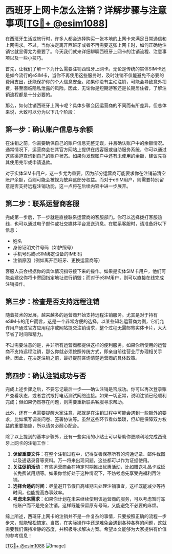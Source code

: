 # 西班牙上网卡怎么注销？详解步骤与注意事项[[TG💪+ @esim1088](https://t.me/s/esim1088)]

在西班牙生活或旅行时，许多人都会选择购买一张本地的上网卡来满足日常通信和上网需求。不过，当你决定离开西班牙或者不再需要这张上网卡时，如何正确地注销它就显得尤为重要了。今天我们就来详细聊聊西班牙上网卡的注销流程、注意事项以及一些小技巧。

首先，让我们了解一下为什么需要注销西班牙上网卡。无论是传统的实体SIM卡还是如今流行的eSIM卡，当你不再使用这些服务时，及时注销不仅能避免不必要的费用支出，还能保护你的个人信息安全。如果你没有主动注销，可能会导致意外扣费，甚至面临隐私泄露的风险。因此，无论你是短期游客还是长期居住者，了解注销流程都是十分必要的。

那么，如何注销西班牙上网卡呢？具体步骤会因运营商的不同而有所差异，但总体来说，大致可以分为以下几个阶段：

## 第一步：确认账户信息与余额

在注销之前，你需要确保自己的账户信息完整无误，并且确认账户中的余额情况。通常情况下，运营商会在其官方网站上提供在线客服或自助服务系统，你可以通过这些渠道查询到自己的账户状态。如果你发现账户中还有未使用的余额，建议先将其使用完毕或申请退款。

对于实体SIM卡用户，这一步尤为重要。因为部分运营商可能要求你在注销前清空账户余额，否则可能会被视为放弃这部分权益。而对于eSIM用户，则需要特别留意是否支持远程注销功能，这一点将在后续内容中进一步展开。

## 第二步：联系运营商客服

完成第一步后，下一步就是直接联系运营商的客服部门。你可以选择拨打客服热线，也可以通过电子邮件或社交媒体平台发送消息。在联系客服时，请准备好以下信息：

- 姓名
- 身份证明文件号码（如护照号）
- 手机号码或eSIM绑定设备的IMEI码
- 注销原因（例如离开西班牙、更换运营商等）

客服人员会根据你的具体情况指导接下来的操作。如果是实体SIM卡用户，他们可能会建议你将卡寄回指定地址进行销毁；而对于eSIM用户，则可以直接在线完成注销操作。

## 第三步：检查是否支持远程注销

随着技术的发展，越来越多的运营商开始支持远程注销服务。尤其是对于持有eSIM卡的用户而言，这是一个非常方便的选择。以某些知名运营商为例，它们允许用户通过官方应用程序或网站提交注销请求，整个过程无需邮寄实体卡片，大大节省了时间和精力。

不过需要注意的是，并非所有运营商都提供这样的便利服务。如果你所使用的运营商不支持远程注销，那么你就必须按照传统方式，即亲自前往营业厅办理相关手续。因此，在决定注销之前，最好提前咨询清楚运营商的具体政策。

## 第四步：确认注销成功与否

完成上述步骤之后，不要忘记最后一步——确认注销是否成功。你可以再次登录账户查看状态，或者尝试拨打电话测试网络连接。如果一切正常，说明注销已经顺利完成；但如果仍然存在问题，则需要重新联系客服寻求帮助。

此外，还有一点需要提醒大家注意，那就是在注销过程中可能会遇到一些额外的要求，比如填写调查问卷、签署协议等。虽然这些环节看似繁琐，但却是保障双方权益的重要措施，所以请务必耐心配合。

除了以上提到的基本步骤外，还有一些实用的小贴士可以帮助你更顺利地完成西班牙上网卡的注销工作：

1. **保留重要文件**：在整个注销过程中，记得妥善保存所有的沟通记录、邮件截图以及通话录音等资料。万一将来出现问题，这些都可以作为证据使用。
2. **关注促销活动**：有些运营商会在特定时期推出优惠活动，比如赠送礼品卡或延长免费试用期等。如果你恰好处于这种情况下，不妨考虑先享受完福利再注销。
3. **选择合适的时间**：尽量避开节假日高峰期去处理注销事宜，这样既能减少等待时间，也能提高办事效率。
4. **考虑未来需求**：如果你计划在未来继续使用该运营商的服务，可以考虑暂时冻结账户而不是完全注销。这样既能保留原有号码，又能避免不必要的麻烦。

综上所述，西班牙上网卡的注销并不是一件复杂的事情，只要按照正确的流程一步步来，就能轻松搞定。当然，在实际操作中还是难免会遇到各种各样的问题，这就需要我们保持冷静的态度，并积极寻求解决方案。希望本文能够为大家提供有价值的参考信息！

[[TG💪+ @esim1088](https://t.me/s/esim1088) ![Image](https://i.postimg.cc/4NQfJmqS/Snipaste-2025-05-13-00-14-12.png)]